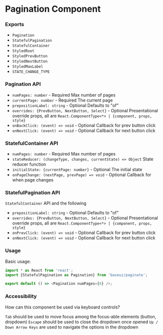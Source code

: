 # Pagination Component

### Exports

- `Pagination`
- `StatefulPagination`
- `StatefulContainer`
- `StyledRoot`
- `StyledPrevButton`
- `StyledNextButton`
- `StyledMaxLabel`
- `STATE_CHANGE_TYPE`

### Pagination API

- `numPages: number` - Required
  Max number of pages
- `currentPage: number` - Required
  The current page
- `prepositionLabel: string` - Optional
  Defaults to "of"
- `overrides: {PrevButton, NextButton, Select}` - Optional
  Presentational override props, all are `React.ComponentType<*> | {component, props, style}`
- `onBackClick: (event) => void` - Optional
  Callback for prev button click
- `onNextClick: (event) => void` - Optional
  Callback for next button click

### StatefulContainer API

- `numPages: number` - Required
  Max number of pages
- `stateReducer: (changeType, changes, currentState) => Object`
  State reducer function
- `initialState: {currentPage: number}` - Optional
  The initial state
- `onPageChange: (nextPage, prevPage) => void` - Optional
  Callback for when page changes

### StatefulPagination API

`StatefulContainer` API and the following

- `prepositionLabel: string` - Optional
  Defaults to "of"
- `overrides: {PrevButton, NextButton, Select}` - Optional
  Presentational override props, all are `React.ComponentType<*> | {component, props, style}`
- `onPrevClick: (event) => void` - Optional
  Callback for prev button click
- `onNextClick: (event) => void` - Optional
  Callback for next button click

### Usage

Basic usage:

```javascript
import * as React from 'react';
import {StatefulPagination as Pagination} from 'baseui/paginate';

export default () => <Pagination numPages={6} />;
```

### Accessibility

How can this component be used via keyboard controls?

`Tab` should be used to move focus among the focus-able elements (button, dropdown)
`Escape` should be used to close the dropdown once opened
`Up / Down Arrow Keys` are used to navigate the options in the dropdown
